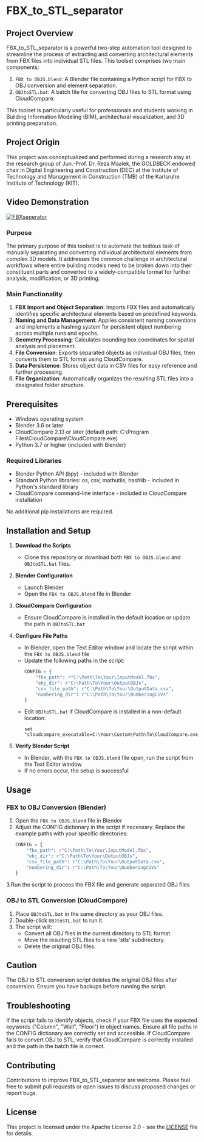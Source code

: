 # FBX_to_STL_separator

## Project Overview

FBX_to_STL_separator is a powerful two-step automation tool designed to streamline the process of extracting and converting architectural elements from FBX files into individual STL files. This toolset comprises two main components:

1. `FBX to OBJS.blend`: A Blender file containing a Python script for FBX to OBJ conversion and element separation.
2. `OBJtoSTL.bat`: A batch file for converting OBJ files to STL format using CloudCompare.

This toolset is particularly useful for professionals and students working in Building Information Modeling (BIM), architectural visualization, and 3D printing preparation.

## Project Origin

This project was conceptualized and performed during a research stay at the research group of Jun.-Prof. Dr. Reza Maalek, the GOLDBECK endowed chair in Digital Engineering and Construction (DEC) at the Institute of Technology and Management in Construction (TMB) of the Karlsruhe Institute of Technology (KIT).

## Video Demonstration

[![FBXseperator](https://img.youtube.com/vi/dvv-K5EM_jU/0.jpg)](https://www.youtube.com/watch?v=dvv-K5EM_jU)

### Purpose

The primary purpose of this toolset is to automate the tedious task of manually separating and converting individual architectural elements from complex 3D models. It addresses the common challenge in architectural workflows where entire building models need to be broken down into their constituent parts and converted to a widely-compatible format for further analysis, modification, or 3D printing.

### Main Functionality

1. **FBX Import and Object Separation**: Imports FBX files and automatically identifies specific architectural elements based on predefined keywords.
2. **Naming and Data Management**: Applies consistent naming conventions and implements a hashing system for persistent object numbering across multiple runs and epochs.
3. **Geometry Processing**: Calculates bounding box coordinates for spatial analysis and placement.
4. **File Conversion**: Exports separated objects as individual OBJ files, then converts them to STL format using CloudCompare.
5. **Data Persistence**: Stores object data in CSV files for easy reference and further processing.
6. **File Organization**: Automatically organizes the resulting STL files into a designated folder structure.

## Prerequisites

- Windows operating system
- Blender 3.6 or later
- CloudCompare 2.13 or later (default path: C:\Program Files\CloudCompare\CloudCompare.exe)
- Python 3.7 or higher (included with Blender)

### Required Libraries

- Blender Python API (bpy) - included with Blender
- Standard Python libraries: os, csv, mathutils, hashlib - included in Python's standard library
- CloudCompare command-line interface - included in CloudCompare installation

No additional pip installations are required.

## Installation and Setup

1. **Download the Scripts**
   - Clone this repository or download both `FBX to OBJS.blend` and `OBJtoSTL.bat` files.

2. **Blender Configuration**
   - Launch Blender
   - Open the `FBX to OBJS.blend` file in Blender

3. **CloudCompare Configuration**
   - Ensure CloudCompare is installed in the default location or update the path in `OBJtoSTL.bat`

4. **Configure File Paths**
   - In Blender, open the Text Editor window and locate the script within the `FBX to OBJS.blend` file
   - Update the following paths in the script:
     ```python
     CONFIG = {
         "fbx_path": r"C:\Path\To\Your\InputModel.fbx",
         "obj_dir": r"C:\Path\To\Your\OutputOBJs",
         "csv_file_path": r"C:\Path\To\Your\OutputData.csv",
         "numbering_dir": r"C:\Path\To\Your\NumberingCSVs"
     }
     ```
   - Edit `OBJtoSTL.bat` if CloudCompare is installed in a non-default location:
     ```batch
     set "cloudcompare_executable=C:\Your\Custom\Path\To\CloudCompare.exe"
     ```

5. **Verify Blender Script**
   - In Blender, with the `FBX to OBJS.blend` file open, run the script from the Text Editor window
   - If no errors occur, the setup is successful

## Usage

### FBX to OBJ Conversion (Blender)

1. Open the `FBX to OBJS.blend` file in Blender
2. Adjust the CONFIG dictionary in the script if necessary. Replace the example paths with your specific directories:
   ```python
   CONFIG = {
       "fbx_path": r"C:\Path\To\Your\InputModel.fbx",
       "obj_dir": r"C:\Path\To\Your\OutputOBJs",
       "csv_file_path": r"C:\Path\To\Your\OutputData.csv",
       "numbering_dir": r"C:\Path\To\Your\NumberingCSVs"
   }
3.Run the script to process the FBX file and generate separated OBJ files

### OBJ to STL Conversion (CloudCompare)

1. Place `OBJtoSTL.bat` in the same directory as your OBJ files.
2. Double-click `OBJtoSTL.bat` to run it.
3. The script will:
   - Convert all OBJ files in the current directory to STL format.
   - Move the resulting STL files to a new 'stls' subdirectory.
   - Delete the original OBJ files.

## Caution

The OBJ to STL conversion script deletes the original OBJ files after conversion. Ensure you have backups before running the script.

## Troubleshooting

If the script fails to identify objects, check if your FBX file uses the expected keywords ("Column", "Wall", "Floor") in object names.
Ensure all file paths in the CONFIG dictionary are correctly set and accessible.
If CloudCompare fails to convert OBJ to STL, verify that CloudCompare is correctly installed and the path in the batch file is correct.

## Contributing

Contributions to improve FBX_to_STL_separator are welcome. Please feel free to submit pull requests or open issues to discuss proposed changes or report bugs.

## License

This project is licensed under the Apache License 2.0 - see the [LICENSE](LICENSE) file for details.
